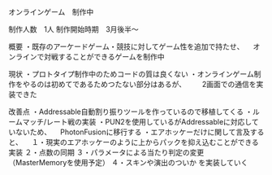 オンラインゲーム　制作中　

制作人数　1人
制作開始時期　3月後半～

概要
・既存のアーケードゲーム・競技に対してゲーム性を追加で持たせ、
　オンラインで対戦することができるゲームを制作中

現状
・プロトタイプ制作中のためコードの質は良くない
・オンラインゲーム制作をやるのは初めてであるためつたない部分はあるが、
　　2画面での通信を実装できた


改善点
・Addressable自動割り振りツールを作っているので移植してくる
・ルームマッチ/レート戦の実装
・PUN2を使用しているがAddressableに対応していないため、
　PhotonFusionに移行する
・エアホッケーだけに関して言及すると、
　１・現実のエアホッケーのように上からパックを抑え込むことができる実装
  ２・点数の同期
  ３・パラメータによる当たり判定の変更　（MasterMemoryを使用予定）
  ４・スキンや演出のついか
  を実装していく


